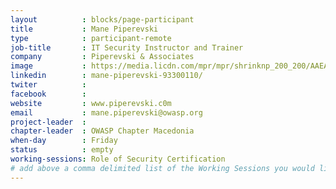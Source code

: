 ```yaml
---
layout          : blocks/page-participant
title           : Mane Piperevski
type            : participant-remote
job-title       : IT Security Instructor and Trainer
company         : Piperevski & Associates
image           : https://media.licdn.com/mpr/mpr/shrinknp_200_200/AAEAAQAAAAAAAAwZAAAAJDdmODc5ZDNhLTU2YTItNGM2Ny1iOGFmLTQyN2NlZWVmMGUxNQ.jpg
linkedin        : mane-piperevski-93300110/
twiter          : 
facebook        :
website         : www.piperevski.c0m
email           : mane.piperevski@owasp.org
project-leader  :
chapter-leader  : OWASP Chapter Macedonia
when-day        : Friday
status          : empty
working-sessions: Role of Security Certification
# add above a comma delimited list of the Working Sessions you would like to attend (use the session's title)
---
```


<!-- put more details about participant here -->
